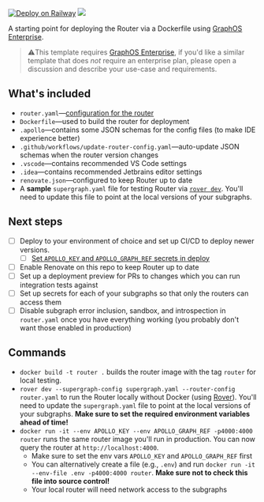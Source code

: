 [![Deploy on Railway](https://railway.app/button.svg)](https://railway.app/template/A-6SvK?referralCode=xsbY2R)
[![](https://dcbadge.vercel.app/api/server/graphos)](https://discord.gg/graphos)

A starting point for deploying the Router via a Dockerfile using [GraphOS Enterprise].

> ⚠️This template requires [GraphOS Enterprise], if you'd like a similar template that does _not_ require an enterprise plan, please open a discussion and describe your use-case and requirements.

## What's included

- `router.yaml`—[configuration for the router](https://www.apollographql.com/docs/router/configuration/overview)
- `Dockerfile`—used to build the router for deployment
- `.apollo`—contains some JSON schemas for the config files (to make IDE experience better)
- `.github/workflows/update-router-config.yaml`—auto-update JSON schemas when the router version changes
- `.vscode`—contains recommended VS Code settings
- `.idea`—contains recommended Jetbrains editor settings
- `renovate.json`—configured to keep Router up to date
- A **sample** `supergraph.yaml` file for testing Router via [`rover dev`][Rover]. You'll need to update this file to point at the local versions of your subgraphs.

## Next steps

- [ ] Deploy to your environment of choice and set up CI/CD to deploy newer versions.
  - [ ] [Set `APOLLO_KEY` and `APOLLO_GRAPH_REF` secrets in deploy](https://www.apollographql.com/docs/router/configuration/overview/#environment-variables)
- [ ] Enable Renovate on this repo to keep Router up to date
- [ ] Set up a deployment preview for PRs to changes which you can run integration tests against
- [ ] Set up secrets for each of your subgraphs so that only the routers can access them
- [ ] Disable subgraph error inclusion, sandbox, and introspection in `router.yaml` once you have everything working (you probably don't want those enabled in production)

## Commands

- `docker build -t router .` builds the router image with the tag `router` for local testing.
- `rover dev --supergraph-config supergraph.yaml --router-config router.yaml` to run the Router locally without Docker (using [Rover]). You'll need to update the `supergraph.yaml` file to point at the local versions of your subgraphs. **Make sure to set the required environment variables ahead of time!**
- `docker run -it --env APOLLO_KEY --env APOLLO_GRAPH_REF -p4000:4000 router` runs the same router image you'll run in production. You can now query the router at `http://localhost:4000`.
  - Make sure to set the env vars `APOLLO_KEY` and `APOLLO_GRAPH_REF` first
  - You can alternatively create a file (e.g., `.env`) and run `docker run -it --env-file .env -p4000:4000 router`. **Make sure not to check this file into source control!**
  - Your local router will need network access to the subgraphs

[GraphOS Enterprise]: https://www.apollographql.com/docs/graphos/enterprise
[Rover]: https://www.apollographql.com/docs/rover/commands/dev
